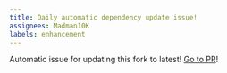 ```yaml
---
title: Daily automatic dependency update issue!
assignees: Madman10K
labels: enhancement
---
```

Automatic issue for updating this fork to latest! [Go to PR](https://github.com/MadLadSquad/glew-cmake/compare/master...Perlmint:glew-cmake:master)!
